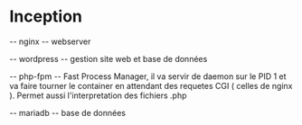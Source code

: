 # Inception

-- nginx --
webserver

-- wordpress --
gestion site web et base de données

-- php-fpm --
Fast Process Manager, il va servir de daemon sur le PID 1 et va faire tourner le container en attendant des requetes
CGI ( celles de nginx ).
Permet aussi l'interpretation des fichiers .php

-- mariadb --
base de données

